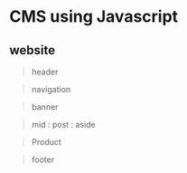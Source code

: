# CMS using Javascript

## website

> header

> navigation

> banner

> mid : post : aside

> Product

> footer
